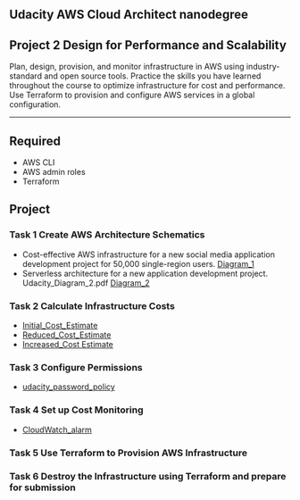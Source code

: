 ## Udacity AWS Cloud Architect nanodegree

## Project 2  Design for Performance and Scalability


Plan, design, provision, and monitor infrastructure in AWS using industry-standard and open source tools. Practice the skills you have learned throughout the course to optimize infrastructure for cost and performance. Use Terraform to provision and configure AWS services in a global configuration.

---

## Required 

- AWS CLI
- AWS admin roles
- Terraform



## Project  

### Task 1 Create AWS Architecture Schematics 
- Cost-effective AWS infrastructure for a new social media application development project for 50,000 single-region users. [Diagram_1](task1/Udacity_Diagram_1.pdf)
- Serverless architecture for a new application development project. Udacity_Diagram_2.pdf [Diagram_2](task1/Udacity_Diagram_2.pdf)

### Task 2 Calculate Infrastructure Costs
- [Initial_Cost_Estimate](task2/Initial_Cost_Estimate.csv)
- [Reduced_Cost_Estimate](task2/Reduced_Cost_Estimate.csv)
- [Increased_Cost Estimate](task2/Increased_Cost_Estimate.csv)

### Task 3 Configure Permissions
- [udacity_password_policy](task3/udacity_password_policy.png)

### Task 4 Set up Cost Monitoring
- [CloudWatch_alarm](task4/CloudWatch_alarm.png)

### Task 5 Use Terraform to Provision AWS Infrastructure

### Task 6 Destroy the Infrastructure using Terraform and prepare for submission
